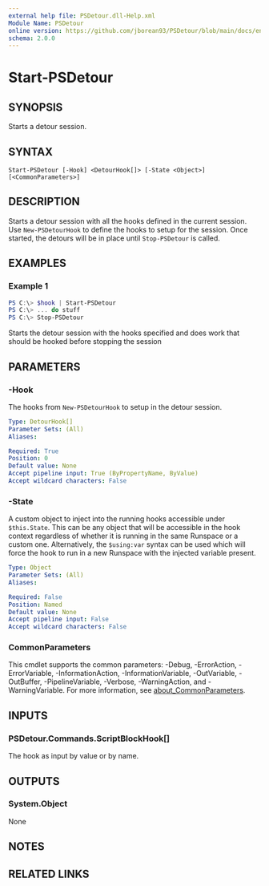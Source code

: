```yaml
---
external help file: PSDetour.dll-Help.xml
Module Name: PSDetour
online version: https://github.com/jborean93/PSDetour/blob/main/docs/en-US/Start-PSDetour.md
schema: 2.0.0
---
```


# Start-PSDetour

## SYNOPSIS

Starts a detour session.

## SYNTAX

```
Start-PSDetour [-Hook] <DetourHook[]> [-State <Object>] [<CommonParameters>]
```

## DESCRIPTION

Starts a detour session with all the hooks defined in the current session.
Use `New-PSDetourHook` to define the hooks to setup for the session.
Once started, the detours will be in place until `Stop-PSDetour` is called.

## EXAMPLES

### Example 1

```powershell
PS C:\> $hook | Start-PSDetour
PS C:\> ... do stuff
PS C:\> Stop-PSDetour
```

Starts the detour session with the hooks specified and does work that should be hooked before stopping the session

## PARAMETERS

### -Hook

The hooks from `New-PSDetourHook` to setup in the detour session.

```yaml
Type: DetourHook[]
Parameter Sets: (All)
Aliases:

Required: True
Position: 0
Default value: None
Accept pipeline input: True (ByPropertyName, ByValue)
Accept wildcard characters: False
```

### -State
A custom object to inject into the running hooks accessible under `$this.State`.
This can be any object that will be accessible in the hook context regardless of whether it is running in the same Runspace or a custom one.
Alternatively, the `$using:var` syntax can be used which will force the hook to run in a new Runspace with the injected variable present.

```yaml
Type: Object
Parameter Sets: (All)
Aliases:

Required: False
Position: Named
Default value: None
Accept pipeline input: False
Accept wildcard characters: False
```

### CommonParameters
This cmdlet supports the common parameters: -Debug, -ErrorAction, -ErrorVariable, -InformationAction, -InformationVariable, -OutVariable, -OutBuffer, -PipelineVariable, -Verbose, -WarningAction, and -WarningVariable. For more information, see [about_CommonParameters](http://go.microsoft.com/fwlink/?LinkID=113216).

## INPUTS

### PSDetour.Commands.ScriptBlockHook[]
The hook as input by value or by name.

## OUTPUTS

### System.Object
None

## NOTES

## RELATED LINKS
